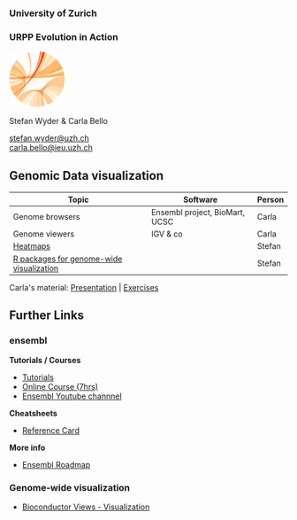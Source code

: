 ### University of Zurich
### URPP Evolution in Action
![URPP logo](Logo_URPP_kl2.png)

Stefan Wyder & Carla Bello

stefan.wyder@uzh.ch  
carla.bello@ieu.uzh.ch


## Genomic Data visualization
  
  

Topic             | Software | Person 
----------------- | -------- | ------------------
Genome browsers | Ensembl project, BioMart, UCSC | Carla
Genome viewers | IGV & co | Carla
[Heatmaps](Heatmaps.md) | | Stefan
[R packages for genome-wide visualization](Rpackages.md) | | Stefan
  
  
Carla's material: [Presentation]() | [Exercises]()  
  
  
  
  
## Further Links

### ensembl
  
**Tutorials / Courses**    
- [Tutorials](http://www.ensembl.org/info/website/tutorials/index.html)
- [Online Course (7hrs)](http://www.ebi.ac.uk/training/online/course/ensembl-browser-webinar-series-2016)
- [Ensembl Youtube channnel](https://www.youtube.com/user/EnsemblHelpdesk)

**Cheatsheets**  
- [Reference Card](Ensembl_quick_reference_card.pdf)  
  
**More info**  
- [Ensembl Roadmap](http://www.ensembl.info/roadmap/)

### Genome-wide visualization

- [Bioconductor Views - Visualization](https://www.bioconductor.org/packages/release/BiocViews.html#___Visualization)

